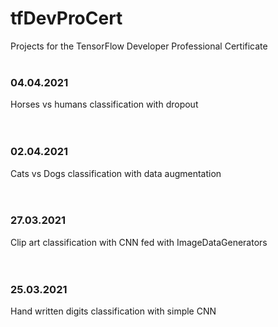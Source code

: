 # tfDevProCert
Projects for the TensorFlow Developer Professional Certificate
<br/><br/>
### 04.04.2021
Horses vs humans classification with dropout<br/><br/><br/>
### 02.04.2021
Cats vs Dogs classification with data augmentation<br/>
<br/><br/>
### 27.03.2021
Clip art classification with CNN fed with ImageDataGenerators<br/>
<br/><br/>
### 25.03.2021
Hand written digits classification with simple CNN<br/>
